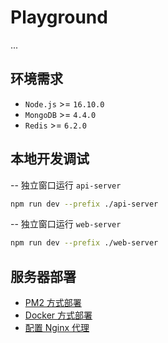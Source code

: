 # Playground

...

## 环境需求

- `Node.js` >= `16.10.0`
- `MongoDB` >= `4.4.0`
- `Redis` >= `6.2.0`

## 本地开发调试

-- 独立窗口运行 `api-server`

```bash
npm run dev --prefix ./api-server
```

-- 独立窗口运行 `web-server`

```bash
npm run dev --prefix ./web-server
```

## 服务器部署

- [PM2 方式部署](./docs/deploy/pm2.md)
- [Docker 方式部署](./docs/deploy/docker.md)
- [配置 Nginx 代理](./docs/deploy/nginx.md)